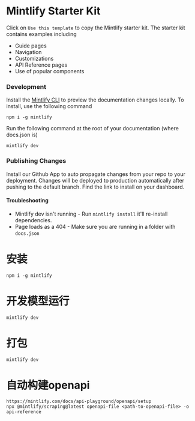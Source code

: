 # Mintlify Starter Kit

Click on `Use this template` to copy the Mintlify starter kit. The starter kit contains examples including

- Guide pages
- Navigation
- Customizations
- API Reference pages
- Use of popular components

### Development

Install the [Mintlify CLI](https://www.npmjs.com/package/mintlify) to preview the documentation changes locally. To install, use the following command

```
npm i -g mintlify
```

Run the following command at the root of your documentation (where docs.json is)

```
mintlify dev
```

### Publishing Changes

Install our Github App to auto propagate changes from your repo to your deployment. Changes will be deployed to production automatically after pushing to the default branch. Find the link to install on your dashboard. 

#### Troubleshooting

- Mintlify dev isn't running - Run `mintlify install` it'll re-install dependencies.
- Page loads as a 404 - Make sure you are running in a folder with `docs.json`

# 安装
```
npm i -g mintlify
```

# 开发模型运行

```
mintlify dev
```

# 打包
```
mintlify dev
```

# 自动构建openapi

```
https://mintlify.com/docs/api-playground/openapi/setup
npx @mintlify/scraping@latest openapi-file <path-to-openapi-file> -o api-reference
```
